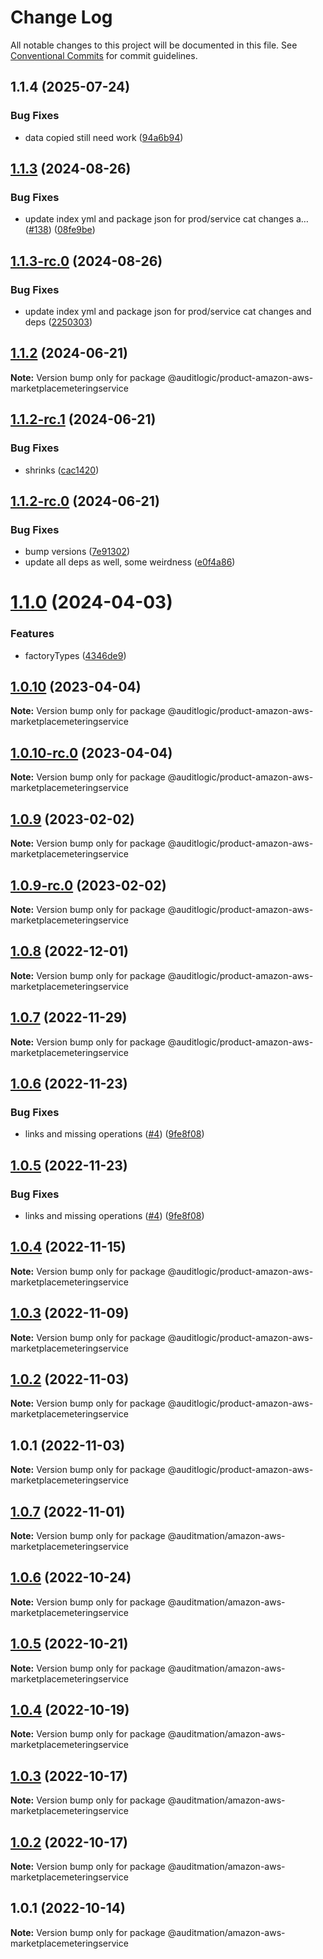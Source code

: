 # Change Log

All notable changes to this project will be documented in this file.
See [Conventional Commits](https://conventionalcommits.org) for commit guidelines.

## 1.1.4 (2025-07-24)


### Bug Fixes

* data copied still need work ([94a6b94](https://github.com/zerobias-org/product/commit/94a6b942fb0516367548599d739529536132755a))





## [1.1.3](https://github.com/auditlogic/product/compare/@auditlogic/product-amazon-aws-marketplacemeteringservice@1.1.2...@auditlogic/product-amazon-aws-marketplacemeteringservice@1.1.3) (2024-08-26)


### Bug Fixes

* update index yml and package json for prod/service cat changes a… ([#138](https://github.com/auditlogic/product/issues/138)) ([08fe9be](https://github.com/auditlogic/product/commit/08fe9beb1c8457462a19bc69caa02e6212d97e1a))





## [1.1.3-rc.0](https://github.com/auditlogic/product/compare/@auditlogic/product-amazon-aws-marketplacemeteringservice@1.1.2...@auditlogic/product-amazon-aws-marketplacemeteringservice@1.1.3-rc.0) (2024-08-26)


### Bug Fixes

* update index yml and package json for prod/service cat changes and deps ([2250303](https://github.com/auditlogic/product/commit/225030363a363608240135b7ebed386b28f01e4b))





## [1.1.2](https://github.com/auditlogic/product/compare/@auditlogic/product-amazon-aws-marketplacemeteringservice@1.1.2-rc.1...@auditlogic/product-amazon-aws-marketplacemeteringservice@1.1.2) (2024-06-21)

**Note:** Version bump only for package @auditlogic/product-amazon-aws-marketplacemeteringservice





## [1.1.2-rc.1](https://github.com/auditlogic/product/compare/@auditlogic/product-amazon-aws-marketplacemeteringservice@1.1.2-rc.0...@auditlogic/product-amazon-aws-marketplacemeteringservice@1.1.2-rc.1) (2024-06-21)


### Bug Fixes

* shrinks ([cac1420](https://github.com/auditlogic/product/commit/cac14200fefcd8183ab69fe89a47bd3f70f563e9))





## [1.1.2-rc.0](https://github.com/auditlogic/product/compare/@auditlogic/product-amazon-aws-marketplacemeteringservice@1.1.0...@auditlogic/product-amazon-aws-marketplacemeteringservice@1.1.2-rc.0) (2024-06-21)


### Bug Fixes

* bump versions ([7e91302](https://github.com/auditlogic/product/commit/7e913023b8b312150ed7762c32fbbe616be71de5))
* update all deps as well, some weirdness ([e0f4a86](https://github.com/auditlogic/product/commit/e0f4a864714e2d3de6bbf3da014d5312fe53be2f))





# [1.1.0](https://github.com/auditlogic/product/compare/@auditlogic/product-amazon-aws-marketplacemeteringservice@1.0.10...@auditlogic/product-amazon-aws-marketplacemeteringservice@1.1.0) (2024-04-03)


### Features

* factoryTypes ([4346de9](https://github.com/auditlogic/product/commit/4346de92693aee892fccf725338ffc7b80ab182b))





## [1.0.10](https://github.com/auditlogic/product/compare/@auditlogic/product-amazon-aws-marketplacemeteringservice@1.0.9...@auditlogic/product-amazon-aws-marketplacemeteringservice@1.0.10) (2023-04-04)

**Note:** Version bump only for package @auditlogic/product-amazon-aws-marketplacemeteringservice





## [1.0.10-rc.0](https://github.com/auditlogic/product/compare/@auditlogic/product-amazon-aws-marketplacemeteringservice@1.0.9...@auditlogic/product-amazon-aws-marketplacemeteringservice@1.0.10-rc.0) (2023-04-04)

**Note:** Version bump only for package @auditlogic/product-amazon-aws-marketplacemeteringservice





## [1.0.9](https://github.com/auditlogic/product/compare/@auditlogic/product-amazon-aws-marketplacemeteringservice@1.0.8...@auditlogic/product-amazon-aws-marketplacemeteringservice@1.0.9) (2023-02-02)

**Note:** Version bump only for package @auditlogic/product-amazon-aws-marketplacemeteringservice





## [1.0.9-rc.0](https://github.com/auditlogic/product/compare/@auditlogic/product-amazon-aws-marketplacemeteringservice@1.0.8...@auditlogic/product-amazon-aws-marketplacemeteringservice@1.0.9-rc.0) (2023-02-02)

**Note:** Version bump only for package @auditlogic/product-amazon-aws-marketplacemeteringservice





## [1.0.8](https://github.com/auditlogic/product/compare/@auditlogic/product-amazon-aws-marketplacemeteringservice@1.0.7...@auditlogic/product-amazon-aws-marketplacemeteringservice@1.0.8) (2022-12-01)

**Note:** Version bump only for package @auditlogic/product-amazon-aws-marketplacemeteringservice





## [1.0.7](https://github.com/auditlogic/product/compare/@auditlogic/product-amazon-aws-marketplacemeteringservice@1.0.6...@auditlogic/product-amazon-aws-marketplacemeteringservice@1.0.7) (2022-11-29)

**Note:** Version bump only for package @auditlogic/product-amazon-aws-marketplacemeteringservice





## [1.0.6](https://github.com/auditlogic/product/compare/@auditlogic/product-amazon-aws-marketplacemeteringservice@1.0.4...@auditlogic/product-amazon-aws-marketplacemeteringservice@1.0.6) (2022-11-23)


### Bug Fixes

* links and missing operations ([#4](https://github.com/auditlogic/product/issues/4)) ([9fe8f08](https://github.com/auditlogic/product/commit/9fe8f08fe7c57fdb79f991ac35bd6ac2e7dcad38))





## [1.0.5](https://github.com/auditlogic/product/compare/@auditlogic/product-amazon-aws-marketplacemeteringservice@1.0.4...@auditlogic/product-amazon-aws-marketplacemeteringservice@1.0.5) (2022-11-23)


### Bug Fixes

* links and missing operations ([#4](https://github.com/auditlogic/product/issues/4)) ([9fe8f08](https://github.com/auditlogic/product/commit/9fe8f08fe7c57fdb79f991ac35bd6ac2e7dcad38))





## [1.0.4](https://github.com/auditlogic/product/compare/@auditlogic/product-amazon-aws-marketplacemeteringservice@1.0.3...@auditlogic/product-amazon-aws-marketplacemeteringservice@1.0.4) (2022-11-15)

**Note:** Version bump only for package @auditlogic/product-amazon-aws-marketplacemeteringservice





## [1.0.3](https://github.com/auditlogic/product/compare/@auditlogic/product-amazon-aws-marketplacemeteringservice@1.0.2...@auditlogic/product-amazon-aws-marketplacemeteringservice@1.0.3) (2022-11-09)

**Note:** Version bump only for package @auditlogic/product-amazon-aws-marketplacemeteringservice





## [1.0.2](https://github.com/auditlogic/product/compare/@auditlogic/product-amazon-aws-marketplacemeteringservice@1.0.1...@auditlogic/product-amazon-aws-marketplacemeteringservice@1.0.2) (2022-11-03)

**Note:** Version bump only for package @auditlogic/product-amazon-aws-marketplacemeteringservice





## 1.0.1 (2022-11-03)

**Note:** Version bump only for package @auditlogic/product-amazon-aws-marketplacemeteringservice





## [1.0.7](https://github.com/auditmation/store-content/compare/@auditmation/amazon-aws-marketplacemeteringservice@1.0.6...@auditmation/amazon-aws-marketplacemeteringservice@1.0.7) (2022-11-01)

**Note:** Version bump only for package @auditmation/amazon-aws-marketplacemeteringservice





## [1.0.6](https://github.com/auditmation/store-content/compare/@auditmation/amazon-aws-marketplacemeteringservice@1.0.5...@auditmation/amazon-aws-marketplacemeteringservice@1.0.6) (2022-10-24)

**Note:** Version bump only for package @auditmation/amazon-aws-marketplacemeteringservice





## [1.0.5](https://github.com/auditmation/store-content/compare/@auditmation/amazon-aws-marketplacemeteringservice@1.0.4...@auditmation/amazon-aws-marketplacemeteringservice@1.0.5) (2022-10-21)

**Note:** Version bump only for package @auditmation/amazon-aws-marketplacemeteringservice





## [1.0.4](https://github.com/auditmation/store-content/compare/@auditmation/amazon-aws-marketplacemeteringservice@1.0.3...@auditmation/amazon-aws-marketplacemeteringservice@1.0.4) (2022-10-19)

**Note:** Version bump only for package @auditmation/amazon-aws-marketplacemeteringservice





## [1.0.3](https://github.com/auditmation/store-content/compare/@auditmation/amazon-aws-marketplacemeteringservice@1.0.2...@auditmation/amazon-aws-marketplacemeteringservice@1.0.3) (2022-10-17)

**Note:** Version bump only for package @auditmation/amazon-aws-marketplacemeteringservice





## [1.0.2](https://github.com/auditmation/store-content/compare/@auditmation/amazon-aws-marketplacemeteringservice@1.0.1...@auditmation/amazon-aws-marketplacemeteringservice@1.0.2) (2022-10-17)

**Note:** Version bump only for package @auditmation/amazon-aws-marketplacemeteringservice





## 1.0.1 (2022-10-14)

**Note:** Version bump only for package @auditmation/amazon-aws-marketplacemeteringservice

